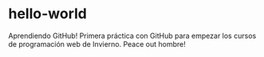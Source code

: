 # hello-world
Aprendiendo GitHub!
Primera práctica con GitHub para empezar los cursos de programación web de Invierno.
Peace out hombre!
